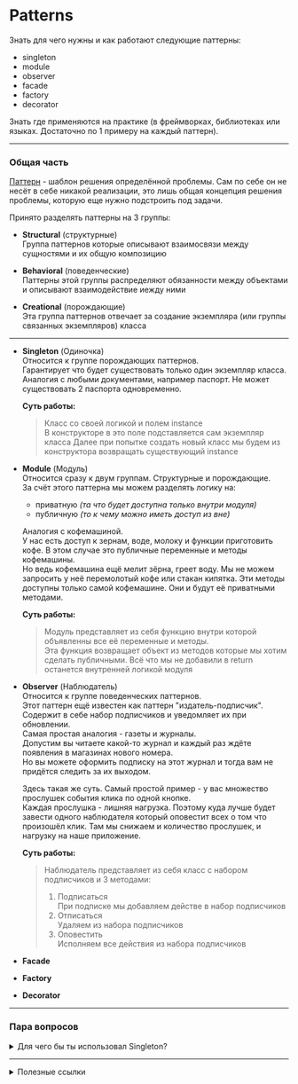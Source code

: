 # Patterns

Знать для чего нужны и как работают следующие паттерны:

- singleton
- module
- observer
- facade
- factory
- decorator
  
Знать где применяются на практике (в фреймворках, библиотеках или языках. Достаточно по 1 примеру на каждый паттерн).

---
### Общая часть

<u>Паттерн</u> - шаблон решения определённой проблемы. Сам по себе он не несёт в себе никакой реализации, это лишь общая концепция решения проблемы, которую еще нужно подстроить под задачи.  

Принято разделять паттерны на 3 группы:
- **Structural** (структурные)  
  Группа паттернов которые описывают взаимосвязи между сущностями и их общую композицию

- **Behavioral** (поведенческие)  
  Паттерны этой группы распределяют обязанности между объектами и описывают взаимодействие иежду ними

- **Creational** (порождающие)  
  Эта группа паттернов отвечает за создание экземпляра (или группы связанных экземпляров) класса

---

- **Singleton** (Одиночка)  
  Относится к группе порождающих паттернов.  
  Гарантирует что будет существовать только один экземпляр класса.  
  Аналогия с любыми документами, например паспорт. Не может существовать 2 паспорта одновременно.  

  **Суть работы:**  
  > Класс со своей логикой и полем instance  
  > В конструкторе в это поле подставляется сам экземпляр класса
  > Далее при попытке создать новый класс мы будем из конструктора возвращать существующий instance

- **Module** (Модуль)  
  Относится сразу к двум группам. Структурные и порождающие.  
  За счёт этого паттерна мы можем разделять логику на:  
  - приватную *(та что будет доступна только внутри модуля)*  
  - публичную *(то к чему можно иметь доступ из вне)*

  Аналогия с кофемашиной.  
  У нас есть доступ к зернам, воде, молоку и функции приготовить кофе. В этом случае это публичные переменные и методы кофемашины.  
  Но ведь кофемашина ещё мелит зёрна, греет воду. Мы не можем запросить у неё перемолотый кофе или стакан кипятка. Эти методы доступны только самой кофемашине. Они и будут её приватными методами.

  **Суть работы:**
  > Модуль представляет из себя функцию внутри которой объявленны все её переменные и методы.  
  > Эта функция возвращает объект из методов которые мы хотим сделать публичными.
  > Всё что мы не добавили в return останется внутренней логикой модуля


- **Observer** (Наблюдатель)  
  Относится к группе поведенческих паттернов.  
  Этот паттерн ещё известен как паттерн "издатель-подписчик". Содержит в себе набор подписчиков и уведомляет их при обновлении.  
  Самая простая аналогия - газеты и журналы.  
  Допустим вы читаете какой-то журнал и каждый раз ждёте появления в магазинах нового номера.  
  Но вы можете оформить подписку на этот журнал и тогда вам не придётся следить за их выходом.

  Здесь такая же суть. Самый простой пример - у вас множество прослушек события клика по одной кнопке.  
  Каждая прослушка - лишняя нагрузка.  Поэтому куда лучше будет завести одного наблюдателя который оповестит всех о том что произошёл клик. Там мы снижаем и количество прослушек, и нагрузку на наше приложение.

  **Суть работы:**
  > Наблюдатель представляет из себя класс с набором подписчиков и 3 методами:  
  > 1. Подписаться  
  >   При подписке мы добавляем действе в набор подписчиков
  > 2. Отписаться  
  >   Удаляем из набора подписчиков
  > 3. Оповестить  
  >   Исполняем все действия из набора подписчиков

- **Facade**  
- **Factory**  
- **Decorator**  


---
### Пара вопросов

<details>
  <summary>Для чего бы ты использовал Singleton?</summary>
  Например  для реализации своего стейт менеджера.   
</details>

---  
<details>
  <summary>Полезные ссылки</summary>

  [Порождающие паттерны](https://academy.mediasoft.team/article/porozhdayushie-patterny-proektirovaniya-dlya-kakikh-zadach-nuzhny-vidy-i-primery-realizacii/)  
  [Порождающие паттерны](https://academy.mediasoft.team/article/porozhdayushie-patterny-proektirovaniya-dlya-kakikh-zadach-nuzhny-vidy-i-primery-realizacii/)  
  [Поведенческие паттерны](https://academy.mediasoft.team/article/povedencheskie-patterny-proektirovaniya-dlya-kakikh-zadach-nuzhny-vidy-i-primery-realizacii/)

</details>